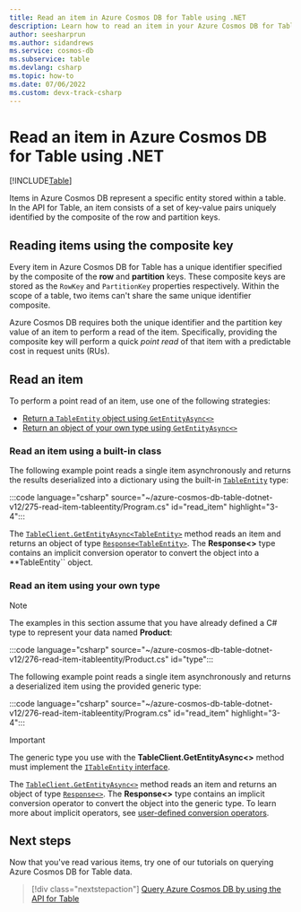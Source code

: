 ```yaml
---
title: Read an item in Azure Cosmos DB for Table using .NET
description: Learn how to read an item in your Azure Cosmos DB for Table account using the .NET SDK
author: seesharprun
ms.author: sidandrews
ms.service: cosmos-db
ms.subservice: table
ms.devlang: csharp
ms.topic: how-to
ms.date: 07/06/2022
ms.custom: devx-track-csharp
---
```


# Read an item in Azure Cosmos DB for Table using .NET

[!INCLUDE[Table](../includes/appliesto-table.md)]

Items in Azure Cosmos DB represent a specific entity stored within a table. In the API for Table, an item consists of a set of key-value pairs uniquely identified by the composite of the row and partition keys.

## Reading items using the composite key

Every item in Azure Cosmos DB for Table has a unique identifier specified by the composite of the **row** and **partition** keys. These composite keys are stored as the ``RowKey`` and ``PartitionKey`` properties respectively. Within the scope of a table, two items can't share the same unique identifier composite.

Azure Cosmos DB requires both the unique identifier and the partition key value of an item to perform a read of the item. Specifically, providing the composite key will perform a quick *point read* of that item with a predictable cost in request units (RUs).

## Read an item

To perform a point read of an item, use one of the following strategies:

* [Return a ``TableEntity`` object using ``GetEntityAsync<>``](#read-an-item-using-a-built-in-class)
* [Return an object of your own type using ``GetEntityAsync<>``](#read-an-item-using-your-own-type)

### Read an item using a built-in class

The following example point reads a single item asynchronously and returns the results deserialized into a dictionary using the built-in [``TableEntity``](/dotnet/api/azure.data.tables.tableentity) type:

:::code language="csharp" source="~/azure-cosmos-db-table-dotnet-v12/275-read-item-tableentity/Program.cs" id="read_item" highlight="3-4":::

The [``TableClient.GetEntityAsync<TableEntity>``](/dotnet/api/azure.data.tables.tableclient.getentityasync) method reads an item and returns an object of type [``Response<TableEntity>``](/dotnet/api/azure.response-1). The **Response\<\>** type contains an implicit conversion operator to convert the object into a **TableEntity`` object.

### Read an item using your own type

> [!NOTE]
> The examples in this section assume that you have already defined a C# type to represent your data named **Product**:
>
> :::code language="csharp" source="~/azure-cosmos-db-table-dotnet-v12/276-read-item-itableentity/Product.cs" id="type":::
>

The following example point reads a single item asynchronously and returns a deserialized item using the provided generic type:

:::code language="csharp" source="~/azure-cosmos-db-table-dotnet-v12/276-read-item-itableentity/Program.cs" id="read_item" highlight="3-4":::

> [!IMPORTANT]
> The generic type you use with the **TableClient.GetEntityAsync\<\>** method must implement the [``ITableEntity`` interface](/dotnet/api/azure.data.tables.itableentity).

The [``TableClient.GetEntityAsync<>``](/dotnet/api/azure.data.tables.tableclient.getentityasync) method reads an item and returns an object of type [``Response<>``](/dotnet/api/azure.response-1). The **Response\<\>** type contains an implicit conversion operator to convert the object into the generic type. To learn more about implicit operators, see [user-defined conversion operators](/dotnet/csharp/language-reference/operators/user-defined-conversion-operators).

## Next steps

Now that you've read various items, try one of our tutorials on querying Azure Cosmos DB for Table data.

> [!div class="nextstepaction"]
> [Query Azure Cosmos DB by using the API for Table](tutorial-query.md)
